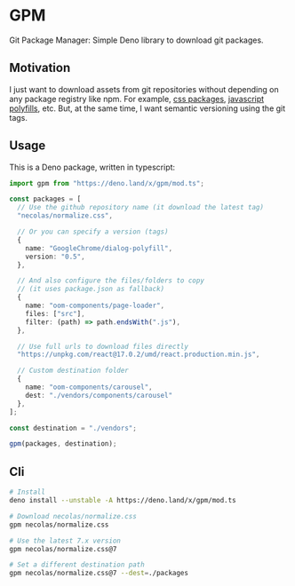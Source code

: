 # GPM

Git Package Manager: Simple Deno library to download git packages.

## Motivation

I just want to download assets from git repositories without depending on any
package registry like npm. For example,
[css packages](https://github.com/necolas/normalize.css),
[javascript polyfills](https://github.com/GoogleChrome/dialog-polyfill), etc.
But, at the same time, I want semantic versioning using the git tags.

## Usage

This is a Deno package, written in typescript:

```ts
import gpm from "https://deno.land/x/gpm/mod.ts";

const packages = [
  // Use the github repository name (it download the latest tag)
  "necolas/normalize.css",

  // Or you can specify a version (tags)
  {
    name: "GoogleChrome/dialog-polyfill",
    version: "0.5",
  },

  // And also configure the files/folders to copy
  // (it uses package.json as fallback)
  {
    name: "oom-components/page-loader",
    files: ["src"],
    filter: (path) => path.endsWith(".js"),
  },

  // Use full urls to download files directly
  "https://unpkg.com/react@17.0.2/umd/react.production.min.js",

  // Custom destination folder
  {
    name: "oom-components/carousel",
    dest: "./vendors/components/carousel"
  },
];

const destination = "./vendors";

gpm(packages, destination);
```

## Cli

```bash
# Install
deno install --unstable -A https://deno.land/x/gpm/mod.ts

# Download necolas/normalize.css
gpm necolas/normalize.css

# Use the latest 7.x version
gpm necolas/normalize.css@7

# Set a different destination path
gpm necolas/normalize.css@7 --dest=./packages
```
